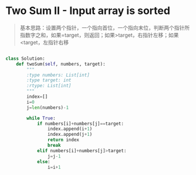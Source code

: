 Two Sum II - Input array is sorted
===================================

> 基本思路：设置两个指针，一个指向首位，一个指向末位，判断两个指针所指数字之和，如果=target，则返回；如果>target，右指针左移；如果<target，左指针右移

```python

class Solution:
	def twoSum(self, numbers, target):
        """
        :type numbers: List[int]
        :type target: int
        :rtype: List[int]
        """
        index=[]
        i=0
        j=len(numbers)-1

        while True:
            if numbers[i]+numbers[j]==target:
                index.append(i+1)
                index.append(j+1)
                return index
                break
            elif numbers[i]+numbers[j]>target:
                j=j-1
            else:
                i=i+1
```
